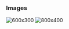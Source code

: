 ### Images

![600x300](https://via.placeholder.com/600x300)
![800x400](http://lorempixel.com/800/400/cats/ "Optional Cat")

